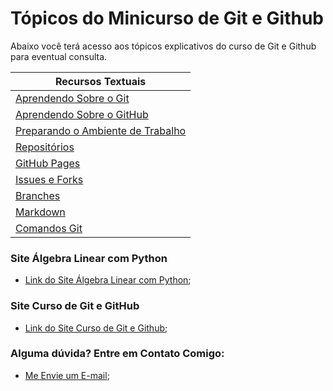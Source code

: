 # Tópicos do Minicurso de Git e Github

Abaixo você terá acesso aos tópicos explicativos do curso de Git e Github para eventual consulta.

|**Recursos Textuais**|
|---------------------|
|[Aprendendo Sobre o Git](https://algebralinearufcg.github.io/AprendendoSobreoGit.html)|
|[Aprendendo Sobre o GitHub](https://algebralinearufcg.github.io/AprendendoGitHub.html)|
|[Preparando o Ambiente de Trabalho](https://algebralinearufcg.github.io/InstalacoesGitHub.html)|
|[Repositórios](https://algebralinearufcg.github.io/RepositorioGitHub.html)|
|[GitHub Pages](https://algebralinearufcg.github.io/UsandoGitHubPages.html)|
|[Issues e Forks](https://algebralinearufcg.github.io/IssueFork.html)|
|[Branches](https://algebralinearufcg.github.io/UsandoBranches.html)|
|[Markdown](https://algebralinearufcg.github.io/CriandoEmMarkdown.html)|
|[Comandos Git](http://comandosgit.github.io/)|

### Site Álgebra Linear com Python
- [Link do Site Álgebra Linear com Python](https://algebralinearufcg.github.io);

### Site Curso de Git e GitHub
- [Link do Site Curso de Git e Github](https://algebralinearufcg.github.io/listadegithub.html);

### Alguma dúvida? Entre em Contato Comigo:
- [Me Envie um E-mail](mailto:alyssonmachado388@gmail.com);